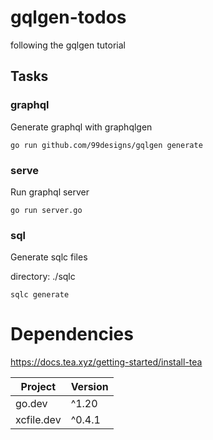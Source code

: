 # gqlgen-todos

following the gqlgen tutorial


## Tasks

### graphql

Generate graphql with graphqlgen

```
go run github.com/99designs/gqlgen generate
```

### serve

Run graphql server

```
go run server.go
```

### sql

Generate sqlc files


directory: ./sqlc
```
sqlc generate
```

# Dependencies
https://docs.tea.xyz/getting-started/install-tea

| Project    | Version |
| ---------- | ------- |
| go.dev     | ^1.20   |
| xcfile.dev | ^0.4.1  |
